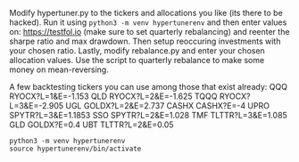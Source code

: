 Modify hypertuner.py to the tickers and allocations you like (its there to be hacked).
Run it using `python3 -m venv hypertunerenv` and then enter values on: https://testfol.io (make sure to set quarterly rebalancing) and reenter the sharpe ratio and max drawdown.
Then setup reoccuring investments with your chosen ratio.
Lastly, modify rebalance.py and enter your chosen allocation values.
Use the script to quarterly rebalance to make some money on mean-reversing.

A few backtesting tickers you can use among those that exist already:
QQQ	RYOCX?L=1&E=-1.153
QLD	RYOCX?L=2&E=-1.625
TQQQ	RYOCX?L=3&E=-2.905
UGL	GOLDX?L=2&E=2.737
CASHX	CASHX?E=-4
UPRO	SPYTR?L=3&E=1.1853
SSO	SPYTR?L=2&E=1.028
TMF	TLTTR?L=3&E=1.085
GLD	GOLDX?E=0.4
UBT	TLTTR?L=2&E=0.05

```
python3 -m venv hypertunerenv
source hypertunerenv/bin/activate
```

